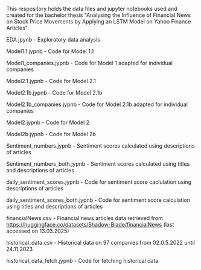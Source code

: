 This respository holds the data files and jupyter notebooks used and created for the bachelor thesis "Analysing the Influence of Financial News on Stock Price Movements by Applying an LSTM Model on Yahoo Finance Articles".

EDA.jpynb - Exploratory data analysis

Model1.1.jypnb - Code for Model 1.1

Model1_companies.jypnb - Code for Model 1 adapted for individual companies

Model2.1.jypnb - Code for Model 2.1

Model2.1b.jypnb - Code for Model 2.1b

Model2.1b_companies.jypnb - Code for Model 2.1b adapted for individual companies

Model2.jypnb - Code for Model 2

Model2b.jypnb - Code for Model 2b

Sentiment_numbers.jypnb - Sentiment scores calculated using descriptions of articles

Sentiment_numbers_both.jypnb - Sentiment scores calculated using titles and descriptions of articles

daily_sentiment_scores.jypnb - Code for sentiment score caclulation using descriptions of articles

daily_sentiment_scores_both.jypnb - Code for sentiment score calculation using titles and descriptions of articles

financialNews.csv - Financial news articles data retrieved from https://huggingface.co/datasets/Shadow-Blade/financialNews (last accessed on 13.03.2025)
 
historical_data.csv - Historical data on 97 companies from 02.0.5.2022 until 24.11.2023

historical_data_fetch.jypnb - Code for fetching historical data

